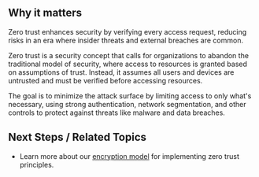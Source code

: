 
## Why it matters
Zero trust enhances security by verifying every access request, reducing risks in an era where insider threats and external breaches are common.

Zero trust is a security concept that calls for organizations to abandon the traditional model of security, where access to resources is granted based on assumptions of trust. Instead, it assumes all users and devices are untrusted and must be verified before accessing resources.

The goal is to minimize the attack surface by limiting access to only what's necessary, using strong authentication, network segmentation, and other controls to protect against threats like malware and data breaches.

## Next Steps / Related Topics
- Learn more about our [encryption model](/02-core-concepts/encryption-model) for implementing zero trust principles.